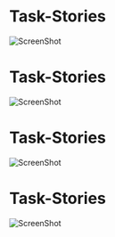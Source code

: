 # Task-Stories
![ScreenShot](https://raw.github.com/siddhiparkar151992/Task-Stories/master/WebContent/scripts/com/client/assets/login.png)

# Task-Stories
![ScreenShot](https://raw.github.com/siddhiparkar151992/Task-Stories/master/WebContent/scripts/com/client/assets/user.png)

# Task-Stories
![ScreenShot](https://raw.github.com/siddhiparkar151992/Task-Stories/master/WebContent/scripts/com/client/assets/story.png)

# Task-Stories
![ScreenShot](https://raw.github.com/siddhiparkar151992/Task-Stories/master/WebContent/scripts/com/client/assets/adduser.png)

